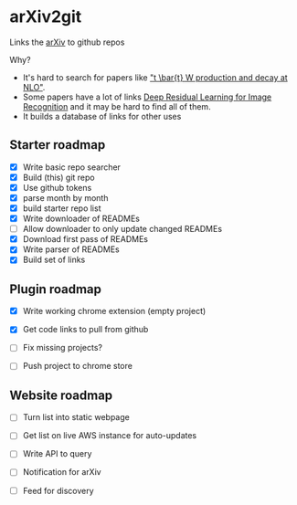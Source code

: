 # arXiv2git
Links the [arXiv](http://arxiv.org/) to github repos

Why?

+ It's hard to search for papers like ["t \bar{t} W production and decay at NLO"](http://arxiv.org/abs/1204.5678).
+ Some papers have a lot of links [Deep Residual Learning for Image Recognition](http://arxiv.org/abs/1512.03385) and it may be hard to find all of them.
+ It builds a database of links for other uses
  

## Starter roadmap

- [x] Write basic repo searcher
- [x] Build (this) git repo
- [x] Use github tokens
- [x] parse month by month
- [x] build starter repo list
- [x] Write downloader of READMEs
- [ ] Allow downloader to only update changed READMEs
- [x] Download first pass of READMEs
- [x] Write parser of READMEs
- [x] Build set of links

## Plugin roadmap

- [x] Write working chrome extension (empty project)
- [x] Get code links to pull from github
- [ ] Fix missing projects?
  
- [ ] Push project to chrome store

## Website roadmap

- [ ] Turn list into static webpage
- [ ] Get list on live AWS instance for auto-updates
- [ ] Write API to query
- [ ] Notification for arXiv
- [ ] Feed for discovery

